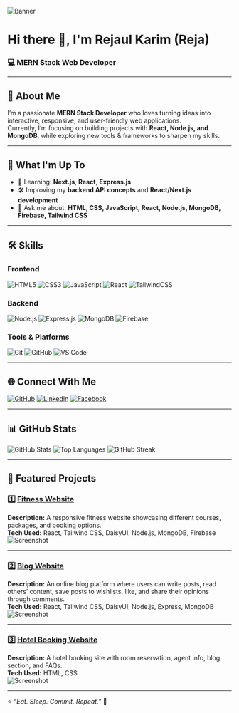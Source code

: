 <!-- Banner Image -->
![Banner](https://i.ibb.co.com/VpYw3Qc0/git-cover.jpg)

# Hi there 👋, I'm **Rejaul Karim (Reja)**
### 💻 MERN Stack Web Developer

---

## 🚀 About Me
I’m a passionate **MERN Stack Developer** who loves turning ideas into interactive, responsive, and user-friendly web applications.  
Currently, I’m focusing on building projects with **React, Node.js, and MongoDB**, while exploring new tools & frameworks to sharpen my skills.

---

## 📌 What I'm Up To
- 🌱 Learning: **Next.js**, **React**, **Express.js**
- 🛠 Improving my **backend API concepts** and **React/Next.js development**
- 💬 Ask me about: **HTML, CSS, JavaScript, React, Node.js, MongoDB, Firebase, Tailwind CSS**

---

## 🛠 Skills

### **Frontend**
![HTML5](https://img.shields.io/badge/HTML5-E34F26?style=for-the-badge&logo=html5&logoColor=white)
![CSS3](https://img.shields.io/badge/CSS3-1572B6?style=for-the-badge&logo=css3&logoColor=white)
![JavaScript](https://img.shields.io/badge/JavaScript-323330?style=for-the-badge&logo=javascript&logoColor=F7DF1E)
![React](https://img.shields.io/badge/React-20232A?style=for-the-badge&logo=react&logoColor=61DAFB)
![TailwindCSS](https://img.shields.io/badge/Tailwind_CSS-38B2AC?style=for-the-badge&logo=tailwind-css&logoColor=white)

### **Backend**
![Node.js](https://img.shields.io/badge/Node.js-339933?style=for-the-badge&logo=nodedotjs&logoColor=white)
![Express.js](https://img.shields.io/badge/Express.js-000000?style=for-the-badge&logo=express&logoColor=white)
![MongoDB](https://img.shields.io/badge/MongoDB-4EA94B?style=for-the-badge&logo=mongodb&logoColor=white)
![Firebase](https://img.shields.io/badge/Firebase-ffca28?style=for-the-badge&logo=firebase&logoColor=black)

### **Tools & Platforms**
![Git](https://img.shields.io/badge/Git-F05032?style=for-the-badge&logo=git&logoColor=white)
![GitHub](https://img.shields.io/badge/GitHub-181717?style=for-the-badge&logo=github&logoColor=white)
![VS Code](https://img.shields.io/badge/VS_Code-007ACC?style=for-the-badge&logo=visual-studio-code&logoColor=white)

---

## 🌐 Connect With Me
[![GitHub](https://img.shields.io/badge/GitHub-181717?style=for-the-badge&logo=github&logoColor=white)](https://github.com/questcoderull)
[![LinkedIn](https://img.shields.io/badge/LinkedIn-0A66C2?style=for-the-badge&logo=linkedin&logoColor=white)](https://linkedin.com/in/YOUR-LINKEDIN)
[![Facebook](https://img.shields.io/badge/Facebook-1877F2?style=for-the-badge&logo=facebook&logoColor=white)](https://www.facebook.com/questcoderul)

---

## 📊 GitHub Stats
![GitHub Stats](https://github-readme-stats.vercel.app/api?username=questcoderull&show_icons=true&theme=tokyonight)
![Top Languages](https://github-readme-stats.vercel.app/api/top-langs/?username=questcoderull&layout=compact&theme=tokyonight)
![GitHub Streak](https://streak-stats.demolab.com?user=questcoderull&theme=tokyonight)

---

## 📌 Featured Projects

### 1️⃣ [Fitness Website](https://fitify-5fe13.web.app/)
**Description:** A responsive fitness website showcasing different courses, packages, and booking options.  
**Tech Used:** React, Tailwind CSS, DaisyUI, Node.js, MongoDB, Firebase  
![Screenshot](https://i.ibb.co.com/jkNcz60v/Screenshot-2025-08-08-194740.png)

---

### 2️⃣ [Blog Website](https://readly-8b506.web.app/)
**Description:** An online blog platform where users can write posts, read others’ content, save posts to wishlists, like, and share their opinions through comments.  
**Tech Used:** React, Tailwind CSS, DaisyUI, Node.js, Express, MongoDB  
![Screenshot](https://i.ibb.co.com/R4t2pKVH/Screenshot-2025-08-08-194703.png)

---

### 3️⃣ [Hotel Booking Website](https://questcoderull.github.io/Assignment-one-SC-/)
**Description:** A hotel booking site with room reservation, agent info, blog section, and FAQs.  
**Tech Used:** HTML, CSS  
![Screenshot](https://i.ibb.co.com/rRcRYphM/Screenshot-2025-08-08-194819.png)

---

⭐ *“Eat. Sleep. Commit. Repeat.”* 🚀
